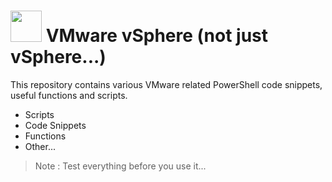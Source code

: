# <img src="https://github.com/smctighevcp/vSphere/blob/master/vSphere-Icon-Color-2020-300x216.png" style="width:50px;height:50px;"> VMware vSphere (not just vSphere...)

This repository contains various VMware related PowerShell code snippets, useful functions and scripts.

* Scripts
* Code Snippets
* Functions
* Other...

> Note : Test everything before you use it...
